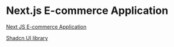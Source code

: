 # Next.js E-commerce Application

[Next JS E-commerce Application](https://www.youtube.com/watch?v=5miHyP6lExg)

[Shadcn UI library](https://ui.shadcn.com/docs)

